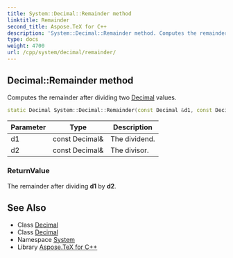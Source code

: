 ```yaml
---
title: System::Decimal::Remainder method
linktitle: Remainder
second_title: Aspose.TeX for C++
description: 'System::Decimal::Remainder method. Computes the remainder after dividing two Decimal values in C++.'
type: docs
weight: 4700
url: /cpp/system/decimal/remainder/
---
```

## Decimal::Remainder method


Computes the remainder after dividing two [Decimal](../) values.

```cpp
static Decimal System::Decimal::Remainder(const Decimal &d1, const Decimal &d2)
```


| Parameter | Type | Description |
| --- | --- | --- |
| d1 | const Decimal\& | The dividend. |
| d2 | const Decimal\& | The divisor. |

### ReturnValue

The remainder after dividing **d1** by **d2**.

## See Also

* Class [Decimal](../)
* Class [Decimal](../)
* Namespace [System](../../)
* Library [Aspose.TeX for C++](../../../)
